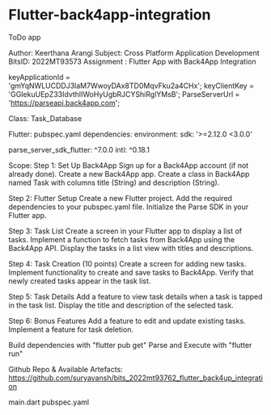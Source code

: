 # Flutter-back4app-integration
ToDo app

Author: Keerthana Arangi
Subject: Cross Platform Application Development
BitsID: 2022MT93573
Assignment : Flutter App with Back4App Integration

 
 keyApplicationId = 'gmYqNWLUCDDJ3laM7WwoyDAx8TD0MqvFku2a4CHx'; keyClientKey = 'GGIekuUEpZ33IdvthlIWoHyUgbRJCYShiRglYMsB'; ParseServerUrl = 'https://parseapi.back4app.com';

Class: Task_Database

Flutter: pubspec.yaml dependencies: environment: sdk: '>=2.12.0 <3.0.0'

parse_server_sdk_flutter: ^7.0.0 intl: ^0.18.1

Scope:
Step 1: Set Up Back4App
Sign up for a Back4App account (if not already done). Create a new Back4App app. Create a class in Back4App named Task with columns title (String) and description (String).

Step 2: Flutter Setup
Create a new Flutter project. Add the required dependencies to your pubspec.yaml file. Initialize the Parse SDK in your Flutter app.

Step 3: Task List
Create a screen in your Flutter app to display a list of tasks. Implement a function to fetch tasks from Back4App using the Back4App API. Display the tasks in a list view with titles and descriptions.

Step 4: Task Creation (10 points) Create a screen for adding new tasks. Implement functionality to create and save tasks to Back4App. Verify that newly created tasks appear in the task list.

Step 5: Task Details
Add a feature to view task details when a task is tapped in the task list. Display the title and description of the selected task.

Step 6: Bonus Features
Add a feature to edit and update existing tasks. Implement a feature for task deletion.

Build dependencies with "flutter pub get" Parse and Execute with "flutter run"

Github Repo & Available Artefacts: https://github.com/suryavansh/bits_2022mt93762_flutter_back4up_integration

main.dart
pubspec.yaml
